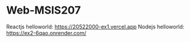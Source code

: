 # Web-MSIS207
Reactjs helloworld: https://20522000-ex1.vercel.app
Nodejs helloworld: https://ex2-6qao.onrender.com/
